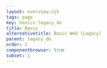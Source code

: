 ```yaml
---
layout: overview.njk
tags: page
key: basics-legacy_de
title: Basis
alternativetitle: Basis Web (Legacy)
parent: legacy_de
order: 2
componentbrowser: true
subset: 1
---
```

